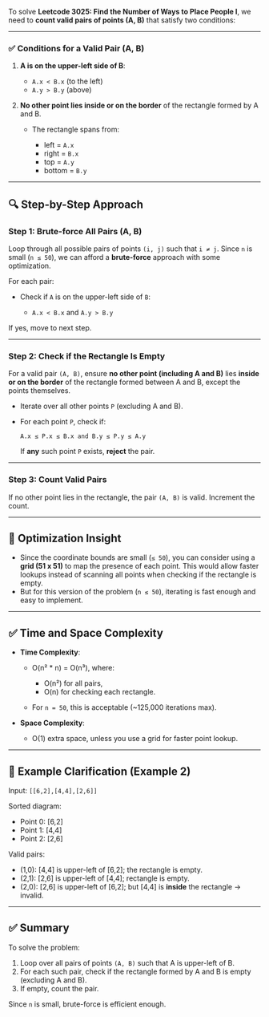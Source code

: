 To solve **Leetcode 3025: Find the Number of Ways to Place People I**, we need to **count valid pairs of points (A, B)** that satisfy two conditions:

---

### ✅ **Conditions for a Valid Pair (A, B)**

1. **A is on the upper-left side of B**:

   * `A.x < B.x` (to the left)
   * `A.y > B.y` (above)

2. **No other point lies inside or on the border** of the rectangle formed by A and B.

   * The rectangle spans from:

     * left = `A.x`
     * right = `B.x`
     * top = `A.y`
     * bottom = `B.y`

---

## 🔍 Step-by-Step Approach

### Step 1: Brute-force All Pairs (A, B)

Loop through all possible pairs of points `(i, j)` such that `i ≠ j`. Since `n` is small (`n ≤ 50`), we can afford a **brute-force** approach with some optimization.

For each pair:

* Check if `A` is on the upper-left side of `B`:

  * `A.x < B.x` and `A.y > B.y`

If yes, move to next step.

---

### Step 2: Check if the Rectangle Is Empty

For a valid pair `(A, B)`, ensure **no other point (including A and B)** lies **inside or on the border** of the rectangle formed between A and B, except the points themselves.

* Iterate over all other points `P` (excluding A and B).
* For each point `P`, check if:

  ```text
  A.x ≤ P.x ≤ B.x and B.y ≤ P.y ≤ A.y
  ```

  If **any** such point `P` exists, **reject** the pair.

---

### Step 3: Count Valid Pairs

If no other point lies in the rectangle, the pair `(A, B)` is valid. Increment the count.

---

## 🧠 Optimization Insight

* Since the coordinate bounds are small (`≤ 50`), you can consider using a **grid (51 x 51)** to map the presence of each point. This would allow faster lookups instead of scanning all points when checking if the rectangle is empty.
* But for this version of the problem (`n ≤ 50`), iterating is fast enough and easy to implement.

---

## ✅ Time and Space Complexity

* **Time Complexity**:

  * O(n² \* n) = O(n³), where:

    * O(n²) for all pairs,
    * O(n) for checking each rectangle.
  * For `n = 50`, this is acceptable (\~125,000 iterations max).

* **Space Complexity**:

  * O(1) extra space, unless you use a grid for faster point lookup.

---

## 🧪 Example Clarification (Example 2)

Input: `[[6,2],[4,4],[2,6]]`

Sorted diagram:

* Point 0: \[6,2]
* Point 1: \[4,4]
* Point 2: \[2,6]

Valid pairs:

* (1,0): \[4,4] is upper-left of \[6,2]; the rectangle is empty.
* (2,1): \[2,6] is upper-left of \[4,4]; rectangle is empty.
* (2,0): \[2,6] is upper-left of \[6,2]; but \[4,4] is **inside** the rectangle → invalid.

---

## ✅ Summary

To solve the problem:

1. Loop over all pairs of points `(A, B)` such that A is upper-left of B.
2. For each such pair, check if the rectangle formed by A and B is empty (excluding A and B).
3. If empty, count the pair.

Since `n` is small, brute-force is efficient enough.
